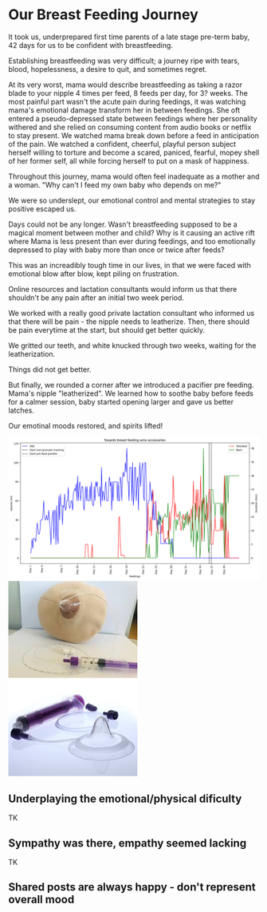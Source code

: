 # Our Breast Feeding Journey

It took us, underprepared first time parents of a late stage pre-term baby, 42 days for us to be confident with breastfeeding.

Establishing breastfeeding was very difficult; a journey ripe with tears, blood, hopelessness, a desire to quit, and sometimes regret.

At its very worst, mama would describe breastfeeding as taking a razor blade to your nipple 4 times per feed, 8 feeds per day, for 3? weeks. The most painful part wasn't the acute pain during feedings, it was watching mama's emotional damage transform her in between feedings. She oft entered a pseudo-depressed state between feedings where her personality withered and she relied on consuming content from audio books or netflix to stay present. We watched mama break down before a feed in anticipation of the pain. We watched a confident, cheerful, playful person subject herself willing to torture and become a scared, paniced, fearful, mopey shell of her former self, all while forcing herself to put on a mask of happiness.

Throughout this journey, mama would often feel inadequate as a mother and a woman. "Why can't I feed my own baby who depends on me?"

We were so underslept, our emotional control and mental strategies to stay positive escaped us.

Days could not be any longer. Wasn't breastfeeding supposed to be a magical moment between mother and child? Why is it causing an active rift where Mama is less present than ever during feedings, and too emotionally depressed to play with baby more than once or twice after feeds?

This was an increadibly tough time in our lives, in that we were faced with emotional blow after blow, kept piling on frustration.

Online resources and lactation consultants would inform us that there shouldn't be any pain after an initial two week period.

We worked with a really good private lactation consultant who informed us that there will be pain - the nipple needs to leatherize. Then, there should be pain everytime at the start, but should get better quickly.

We gritted our teeth, and white knucked through two weeks, waiting for the leatherization.

Things did not get better.

But finally, we rounded a corner after we introduced a pacifier pre feeding. Mama's nipple "leatherized". We learned how to soothe baby before feeds for a calmer session, baby started opening larger and gave us better latches.

Our emotinal moods restored, and spirits lifted!

![feeding progression](./img/feeding-progress.png)
![sns demo](./img/sns-demo.jpg)
![sns](./img/sns.jpg)

## Underplaying the emotional/physical dificulty

TK

## Sympathy was there, empathy seemed lacking

TK

## Shared posts are always happy - don't represent overall mood
